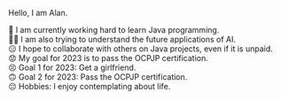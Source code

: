 Hello, I am Alan.

🤪 I am currently working hard to learn Java programming.  
😵‍💫 I am also trying to understand the future applications of AI.  
😑 I hope to collaborate with others on Java projects, even if it is unpaid.  
😟 My goal for 2023 is to pass the OCPJP certification.  
😣 Goal 1 for 2023: Get a girlfriend.  
🙃 Goal 2 for 2023: Pass the OCPJP certification.  
😔 Hobbies: I enjoy contemplating about life.